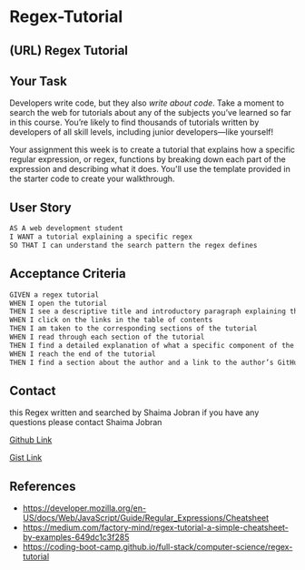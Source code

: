 # Regex-Tutorial
## (URL) Regex Tutorial

## Your Task

Developers write code, but they also *write about code*. Take a moment to search the web for tutorials about any of the subjects you’ve learned so far in this course. You’re likely to find thousands of tutorials written by developers of all skill levels, including junior developers&mdash;like yourself!

Your assignment this week is to create a tutorial that explains how a specific regular expression, or regex, functions by breaking down each part of the expression and describing what it does. You'll use the template provided in the starter code to create your walkthrough.

## User Story

```md
AS A web development student
I WANT a tutorial explaining a specific regex
SO THAT I can understand the search pattern the regex defines
```

## Acceptance Criteria

```md
GIVEN a regex tutorial
WHEN I open the tutorial
THEN I see a descriptive title and introductory paragraph explaining the purpose of the tutorial, a summary describing the regex featured in the tutorial, a table of contents linking to different sections that break down each component of the regex and explain what it does, and a section about the author with a link to the author’s GitHub profile
WHEN I click on the links in the table of contents
THEN I am taken to the corresponding sections of the tutorial
WHEN I read through each section of the tutorial
THEN I find a detailed explanation of what a specific component of the regex does
WHEN I reach the end of the tutorial
THEN I find a section about the author and a link to the author’s GitHub profile
```
## Contact
this Regex written and searched by Shaima Jobran if you have any questions please contact 
Shaima Jobran

[Github Link](https://github.com/shaimajobran)

[Gist Link](https://gist.github.com/shaimajobran/6b80efd277cf094b401403dd630c7956)

## References 

* https://developer.mozilla.org/en-US/docs/Web/JavaScript/Guide/Regular_Expressions/Cheatsheet
* https://medium.com/factory-mind/regex-tutorial-a-simple-cheatsheet-by-examples-649dc1c3f285
* https://coding-boot-camp.github.io/full-stack/computer-science/regex-tutorial
